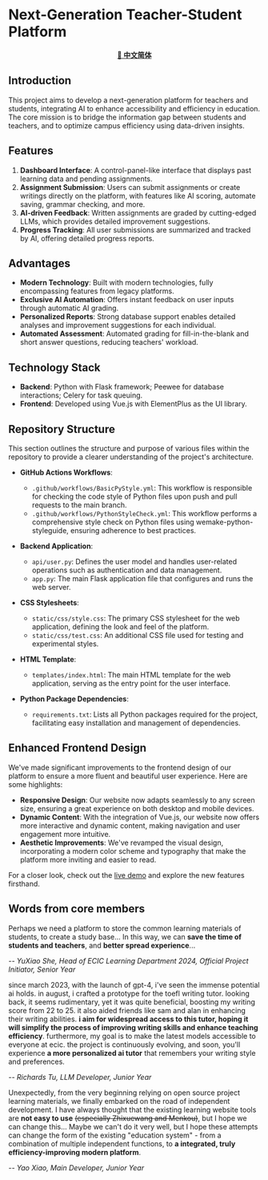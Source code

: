 # Next-Generation Teacher-Student Platform

<div align="center">
  
[**🔣 中文简体**](./README_zh.md)

</div>

## Introduction
This project aims to develop a next-generation platform for teachers and students, integrating AI to enhance accessibility and efficiency in education. The core mission is to bridge the information gap between students and teachers, and to optimize campus efficiency using data-driven insights.

## Features
1. **Dashboard Interface**: A control-panel-like interface that displays past learning data and pending assignments.
2. **Assignment Submission**: Users can submit assignments or create writings directly on the platform, with features like AI scoring, automate saving, grammar checking, and more.
3. **AI-driven Feedback**: Written assignments are graded by cutting-edged LLMs, which provides detailed improvement suggestions.
4. **Progress Tracking**: All user submissions are summarized and tracked by AI, offering detailed progress reports.

## Advantages
- **Modern Technology**: Built with modern technologies, fully encompassing features from legacy platforms.
- **Exclusive AI Automation**: Offers instant feedback on user inputs through automatic AI grading.
- **Personalized Reports**: Strong database support enables detailed analyses and improvement suggestions for each individual.
- **Automated Assessment**: Automated grading for fill-in-the-blank and short answer questions, reducing teachers' workload.

## Technology Stack
- **Backend**: Python with Flask framework; Peewee for database interactions; Celery for task queuing.
- **Frontend**: Developed using Vue.js with ElementPlus as the UI library.

## Repository Structure
This section outlines the structure and purpose of various files within the repository to provide a clearer understanding of the project's architecture.

- **GitHub Actions Workflows**:
  - `.github/workflows/BasicPyStyle.yml`: This workflow is responsible for checking the code style of Python files upon push and pull requests to the main branch.
  - `.github/workflows/PythonStyleCheck.yml`: This workflow performs a comprehensive style check on Python files using wemake-python-styleguide, ensuring adherence to best practices.

- **Backend Application**:
  - `api/user.py`: Defines the user model and handles user-related operations such as authentication and data management.
  - `app.py`: The main Flask application file that configures and runs the web server.

- **CSS Stylesheets**:
  - `static/css/style.css`: The primary CSS stylesheet for the web application, defining the look and feel of the platform.
  - `static/css/test.css`: An additional CSS file used for testing and experimental styles.

- **HTML Template**:
  - `templates/index.html`: The main HTML template for the web application, serving as the entry point for the user interface.

- **Python Package Dependencies**:
  - `requirements.txt`: Lists all Python packages required for the project, facilitating easy installation and management of dependencies.

## Enhanced Frontend Design
We've made significant improvements to the frontend design of our platform to ensure a more fluent and beautiful user experience. Here are some highlights:
- **Responsive Design**: Our website now adapts seamlessly to any screen size, ensuring a great experience on both desktop and mobile devices.
- **Dynamic Content**: With the integration of Vue.js, our website now offers more interactive and dynamic content, making navigation and user engagement more intuitive.
- **Aesthetic Improvements**: We've revamped the visual design, incorporating a modern color scheme and typography that make the platform more inviting and easier to read.

For a closer look, check out the [live demo](#) and explore the new features firsthand.

## Words from core members

Perhaps we need a platform to store the common learning materials of students, to create a study base... In this way, we can **save the time of students and teachers**, and **better spread experience**...  

*-- YuXiao She, Head of ECIC Learning Department 2024, Official Project Initiator, Senior Year*

since march 2023, with the launch of gpt-4, i've seen the immense potential ai holds. in august, i crafted a prototype for the toefl writing tutor. looking back, it seems rudimentary, yet it was quite beneficial, boosting my writing score from 22 to 25. it also aided friends like sam and alan in enhancing their writing abilities. **i aim for widespread access to this tutor, hoping it will simplify the process of improving writing skills and enhance teaching efficiency**. furthermore, my goal is to make the latest models accessible to everyone at ecic. the project is continuously evolving, and soon, you'll experience **a more personalized ai tutor** that remembers your writing style and preferences.

*-- Richards Tu, LLM Developer, Junior Year*

Unexpectedly, from the very beginning relying on open source project learning materials, we finally embarked on the road of independent development. I have always thought that the existing learning website tools are **not easy to use** ~~(especially Zhixuewang and Menkou)~~, but I hope we can change this... Maybe we can't do it very well, but I hope these attempts can change the form of the existing "education system" - from a combination of multiple independent functions, to **a integrated, truly efficiency-improving modern platform**.  

*-- Yao Xiao, Main Developer, Junior Year*
